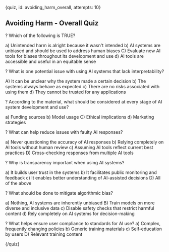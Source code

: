 
{quiz, id: avoiding_harm_overall, attempts: 10}

## Avoiding Harm - Overall Quiz

? Which of the following is TRUE?

a) Unintended harm is alright because it wasn't intended
b) AI systems are unbiased and should be used to address human biases
C) Evaluate new AI tools for biases throughout its development and use
d) AI tools are accessible and useful in an equitable sense


? What is one potential issue with using AI systems that lack interpretability?

A) It can be unclear why the system made a certain decision
b) The systems always behave as expected
c) There are no risks associated with using them
d) They cannot be trusted for any applications

? According to the material, what should be considered at every stage of AI system development and use?

a) Funding sources
b) Model usage
C) Ethical implications
d) Marketing strategies

? What can help reduce issues with faulty AI responses?

a) Never questioning the accuracy of AI responses
b) Relying completely on AI tools without human review
c) Assuming AI tools reflect current best practices
D) Cross-checking responses from multiple AI tools

? Why is transparency important when using AI systems?

a) It builds user trust in the systems
b) It facilitates public monitoring and feedback
c) It enables better understanding of AI-assisted decisions
D) All of the above

? What should be done to mitigate algorithmic bias?

a) Nothing, AI systems are inherently unbiased
B) Train models on more diverse and inclusive data
c) Disable safety checks that restrict harmful content
d) Rely completely on AI systems for decision-making

? What helps ensure user compliance to standards for AI use?
a) Complex, frequently changing policies
b) Generic training materials
c) Self-education by users
D) Relevant training content

{/quiz}
